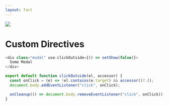 ```yaml
---
layout: fact
---
```

<img src="images/bar-01.png" class="absolute top-0 left-0" />

# Custom Directives

```ts {all|1-3|5-10}
<div class="modal" use:clickOutside={() => setShow(false)}>
  Some Modal
</div>

export default function clickOutside(el, accessor) {
  const onClick = (e) => !el.contains(e.target) && accessor()?.();
  document.body.addEventListener("click", onClick);

  onCleanup(() => document.body.removeEventListener("click", onClick));
}
```

